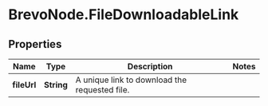 # BrevoNode.FileDownloadableLink

## Properties
Name | Type | Description | Notes
------------ | ------------- | ------------- | -------------
**fileUrl** | **String** | A unique link to download the requested file. | 


